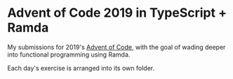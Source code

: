 # Advent of Code 2019 in TypeScript + Ramda

My submissions for 2019's [Advent of Code](https://adventofcode.com), with the
goal of wading deeper into functional programming using Ramda.

Each day's exercise is arranged into its own folder.
